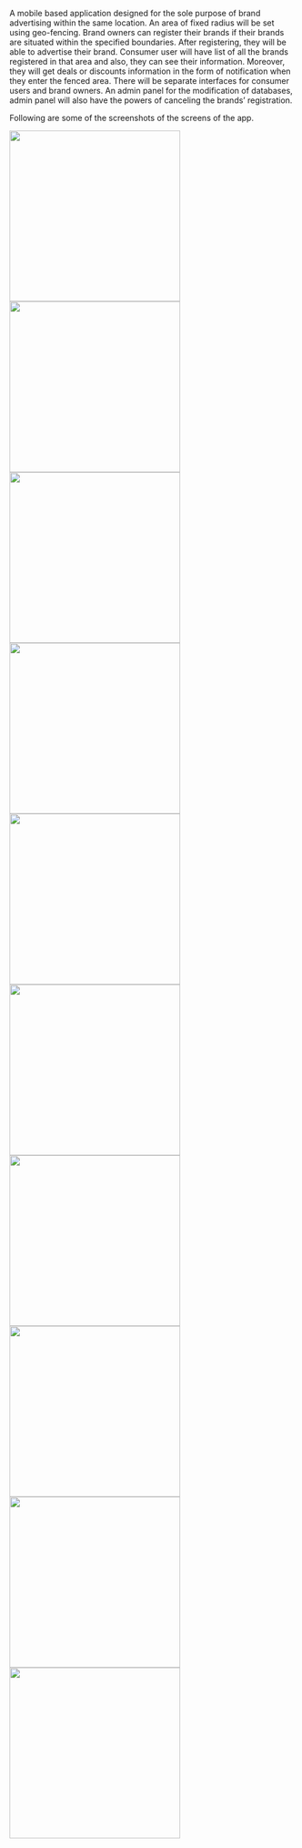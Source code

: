 A mobile based application designed for the sole purpose of brand advertising within the same location. An area of fixed radius will be set using geo-fencing. Brand owners can register their brands if their brands are situated within the specified boundaries. After registering, they will be able to advertise their brand. Consumer user will have list of all the brands registered in that area and also, they can see their information. Moreover, they will get deals or discounts information in the form of notification when they enter the fenced area. There will be separate interfaces for consumer users and brand owners. An admin panel for the modification of databases, admin panel will also have the powers of canceling the brands’ registration.

Following are some of the screenshots of the screens of the app.

<img src="https://github.com/rizvi101/marketing-using-geofencing/blob/master/ss/S1.png" height="300">
<img src="https://github.com/rizvi101/marketing-using-geofencing/blob/master/ss/S2.png" height="300">
<img src="https://github.com/rizvi101/marketing-using-geofencing/blob/master/ss/S3.png" height="300">
<img src="https://github.com/rizvi101/marketing-using-geofencing/blob/master/ss/S5.png" height="300">
<img src="https://github.com/rizvi101/marketing-using-geofencing/blob/master/ss/S9.png" height="300">

<img src="https://github.com/rizvi101/marketing-using-geofencing/blob/master/ss/S10.png" height="300">

<img src="https://github.com/rizvi101/marketing-using-geofencing/blob/master/ss/S11.png" height="300">

<img src="https://github.com/rizvi101/marketing-using-geofencing/blob/master/ss/S12.png" height="300">


<img src="https://github.com/rizvi101/marketing-using-geofencing/blob/master/ss/S13.png" height="300">
<img src="https://github.com/rizvi101/marketing-using-geofencing/blob/master/ss/Screenshot_20200708-025408.png" height="300">



